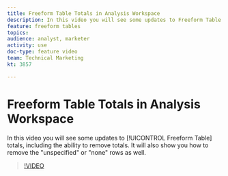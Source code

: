 ```yaml
---
title: Freeform Table Totals in Analysis Workspace
description: In this video you will see some updates to Freeform Table totals, including the ability to remove totals.
feature: freeform tables
topics: 
audience: analyst, marketer
activity: use
doc-type: feature video
team: Technical Marketing
kt: 3857

---
```


# Freeform Table Totals in Analysis Workspace

In this video you will see some updates to [!UICONTROL Freeform Table] totals, including the ability to remove totals. It will also show you how to remove the "unspecified" or "none" rows as well.

>[!VIDEO](https://video.tv.adobe.com/v/29273/?quality=12)
